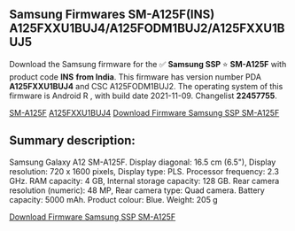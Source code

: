 <h2>Samsung Firmwares SM-A125F(INS) A125FXXU1BUJ4/A125FODM1BUJ2/A125FXXU1BUJ5</h2>
Download the Samsung firmware for the ✅ <strong>Samsung SSP </strong> ⭐ <strong>SM-A125F</strong> with product code <strong>INS</strong> <strong> from India</strong>. This firmware has version number PDA <strong>A125FXXU1BUJ4</strong> and CSC A125FODM1BUJ2. The operating system of this firmware is Android R , with build date 2021-11-09. Changelist <strong>22457755</strong>.


[SM-A125F](https://samfirm.shop/samsung/model/SM-A125F)
[A125FXXU1BUJ4](https://samfirm.shop/samsung/pda/A125FXXU1BUJ4)
[Download Firmware Samsung SSP SM-A125F](https://samfirm.shop/samsung/firmware/472925)
<h2>Summary description:</h2>
<p>Samsung Galaxy A12 SM-A125F. Display diagonal: 16.5 cm (6.5"), Display resolution: 720 x 1600 pixels, Display type: PLS. Processor frequency: 2.3 GHz. RAM capacity: 4 GB, Internal storage capacity: 128 GB. Rear camera resolution (numeric): 48 MP, Rear camera type: Quad camera. Battery capacity: 5000 mAh. Product colour: Blue. Weight: 205 g</p>


[Download Firmware Samsung SSP SM-A125F](https://samfirm.shop/samsung/firmware/472925)

